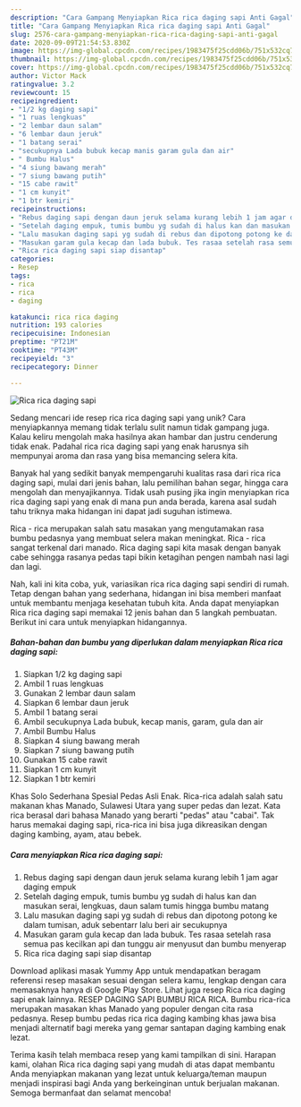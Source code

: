 ```yaml
---
description: "Cara Gampang Menyiapkan Rica rica daging sapi Anti Gagal"
title: "Cara Gampang Menyiapkan Rica rica daging sapi Anti Gagal"
slug: 2576-cara-gampang-menyiapkan-rica-rica-daging-sapi-anti-gagal
date: 2020-09-09T21:54:53.830Z
image: https://img-global.cpcdn.com/recipes/1983475f25cdd06b/751x532cq70/rica-rica-daging-sapi-foto-resep-utama.jpg
thumbnail: https://img-global.cpcdn.com/recipes/1983475f25cdd06b/751x532cq70/rica-rica-daging-sapi-foto-resep-utama.jpg
cover: https://img-global.cpcdn.com/recipes/1983475f25cdd06b/751x532cq70/rica-rica-daging-sapi-foto-resep-utama.jpg
author: Victor Mack
ratingvalue: 3.2
reviewcount: 15
recipeingredient:
- "1/2 kg daging sapi"
- "1 ruas lengkuas"
- "2 lembar daun salam"
- "6 lembar daun jeruk"
- "1 batang serai"
- "secukupnya Lada bubuk kecap manis garam gula dan air"
- " Bumbu Halus"
- "4 siung bawang merah"
- "7 siung bawang putih"
- "15 cabe rawit"
- "1 cm kunyit"
- "1 btr kemiri"
recipeinstructions:
- "Rebus daging sapi dengan daun jeruk selama kurang lebih 1 jam agar daging empuk"
- "Setelah daging empuk, tumis bumbu yg sudah di halus kan dan masukan serai, lengkuas, daun salam tumis hingga bumbu matang"
- "Lalu masukan daging sapi yg sudah di rebus dan dipotong potong ke dalam tumisan, aduk sebentarr lalu beri air secukupnya"
- "Masukan garam gula kecap dan lada bubuk. Tes rasaa setelah rasa semua pas kecilkan api dan tunggu air menyusut dan bumbu menyerap"
- "Rica rica daging sapi siap disantap"
categories:
- Resep
tags:
- rica
- rica
- daging

katakunci: rica rica daging 
nutrition: 193 calories
recipecuisine: Indonesian
preptime: "PT21M"
cooktime: "PT43M"
recipeyield: "3"
recipecategory: Dinner

---
```



![Rica rica daging sapi](https://img-global.cpcdn.com/recipes/1983475f25cdd06b/751x532cq70/rica-rica-daging-sapi-foto-resep-utama.jpg)

Sedang mencari ide resep rica rica daging sapi yang unik? Cara menyiapkannya memang tidak terlalu sulit namun tidak gampang juga. Kalau keliru mengolah maka hasilnya akan hambar dan justru cenderung tidak enak. Padahal rica rica daging sapi yang enak harusnya sih mempunyai aroma dan rasa yang bisa memancing selera kita.

Banyak hal yang sedikit banyak mempengaruhi kualitas rasa dari rica rica daging sapi, mulai dari jenis bahan, lalu pemilihan bahan segar, hingga cara mengolah dan menyajikannya. Tidak usah pusing jika ingin menyiapkan rica rica daging sapi yang enak di mana pun anda berada, karena asal sudah tahu triknya maka hidangan ini dapat jadi suguhan istimewa.

Rica - rica merupakan salah satu masakan yang mengutamakan rasa bumbu pedasnya yang membuat selera makan meningkat. Rica - rica sangat terkenal dari manado. Rica daging sapi kita masak dengan banyak cabe sehingga rasanya pedas tapi bikin ketagihan pengen nambah nasi lagi dan lagi.


Nah, kali ini kita coba, yuk, variasikan rica rica daging sapi sendiri di rumah. Tetap dengan bahan yang sederhana, hidangan ini bisa memberi manfaat untuk membantu menjaga kesehatan tubuh kita. Anda dapat menyiapkan Rica rica daging sapi memakai 12 jenis bahan dan 5 langkah pembuatan. Berikut ini cara untuk menyiapkan hidangannya.

<!--inarticleads1-->

##### Bahan-bahan dan bumbu yang diperlukan dalam menyiapkan Rica rica daging sapi:

1. Siapkan 1/2 kg daging sapi
1. Ambil 1 ruas lengkuas
1. Gunakan 2 lembar daun salam
1. Siapkan 6 lembar daun jeruk
1. Ambil 1 batang serai
1. Ambil secukupnya Lada bubuk, kecap manis, garam, gula dan air
1. Ambil  Bumbu Halus
1. Siapkan 4 siung bawang merah
1. Siapkan 7 siung bawang putih
1. Gunakan 15 cabe rawit
1. Siapkan 1 cm kunyit
1. Siapkan 1 btr kemiri


Khas Solo Sederhana Spesial Pedas Asli Enak. Rica-rica adalah salah satu makanan khas Manado, Sulawesi Utara yang super pedas dan lezat. Kata rica berasal dari bahasa Manado yang berarti &#34;pedas&#34; atau &#34;cabai&#34;. Tak harus memakai daging sapi, rica-rica ini bisa juga dikreasikan dengan daging kambing, ayam, atau bebek. 

<!--inarticleads2-->

##### Cara menyiapkan Rica rica daging sapi:

1. Rebus daging sapi dengan daun jeruk selama kurang lebih 1 jam agar daging empuk
1. Setelah daging empuk, tumis bumbu yg sudah di halus kan dan masukan serai, lengkuas, daun salam tumis hingga bumbu matang
1. Lalu masukan daging sapi yg sudah di rebus dan dipotong potong ke dalam tumisan, aduk sebentarr lalu beri air secukupnya
1. Masukan garam gula kecap dan lada bubuk. Tes rasaa setelah rasa semua pas kecilkan api dan tunggu air menyusut dan bumbu menyerap
1. Rica rica daging sapi siap disantap


Download aplikasi masak Yummy App untuk mendapatkan beragam referensi resep masakan sesuai dengan selera kamu, lengkap dengan cara memasaknya hanya di Google Play Store. Lihat juga resep Rica rica daging sapi enak lainnya. RESEP DAGING SAPI BUMBU RICA RICA. Bumbu rica-rica merupakan masakan khas Manado yang populer dengan cita rasa pedasnya. Resep bumbu pedas rica rica daging kambing khas jawa bisa menjadi alternatif bagi mereka yang gemar santapan daging kambing enak lezat. 

Terima kasih telah membaca resep yang kami tampilkan di sini. Harapan kami, olahan Rica rica daging sapi yang mudah di atas dapat membantu Anda menyiapkan makanan yang lezat untuk keluarga/teman maupun menjadi inspirasi bagi Anda yang berkeinginan untuk berjualan makanan. Semoga bermanfaat dan selamat mencoba!
